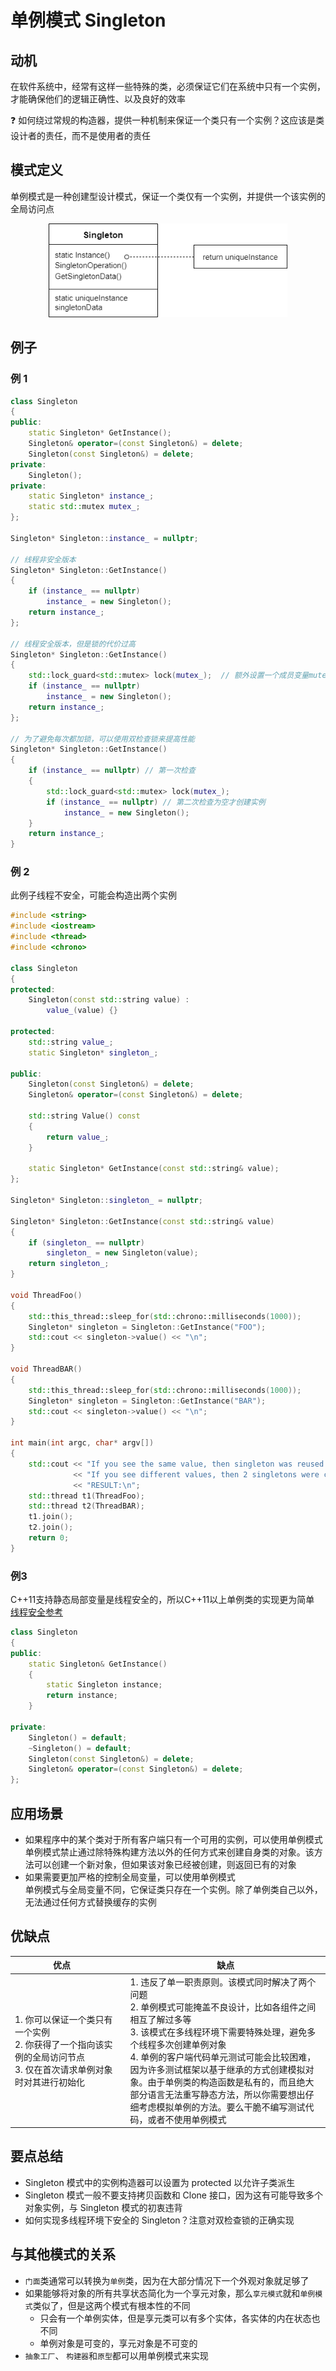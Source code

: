 # 单例模式 Singleton

## 动机

在软件系统中，经常有这样一些特殊的类，必须保证它们在系统中只有一个实例，才能确保他们的逻辑正确性、以及良好的效率

:question: 如何绕过常规的构造器，提供一种机制来保证一个类只有一个实例？这应该是类设计者的责任，而不是使用者的责任

## 模式定义

单例模式是一种创建型设计模式，保证一个类仅有一个实例，并提供一个该实例的全局访问点

<div align="center"><img src="../images/单件模式.drawio.png" alt="单件模式" height=150 width= /></div>

## 例子

### 例 1

```cpp
class Singleton
{
public:
    static Singleton* GetInstance();
    Singleton& operator=(const Singleton&) = delete;
    Singleton(const Singleton&) = delete;
private:
    Singleton();
private:
    static Singleton* instance_;
    static std::mutex mutex_;
};

Singleton* Singleton::instance_ = nullptr;

// 线程非安全版本
Singleton* Singleton::GetInstance()
{
    if (instance_ == nullptr)
        instance_ = new Singleton();
    return instance_;
};

// 线程安全版本，但是锁的代价过高
Singleton* Singleton::GetInstance()
{
    std::lock_guard<std::mutex> lock(mutex_);  // 额外设置一个成员变量mutex_即可
    if (instance_ == nullptr)
        instance_ = new Singleton();
    return instance_;
};

// 为了避免每次都加锁，可以使用双检查锁来提高性能
Singleton* Singleton::GetInstance()
{
    if (instance_ == nullptr) // 第一次检查
    {
        std::lock_guard<std::mutex> lock(mutex_);
        if (instance_ == nullptr) // 第二次检查为空才创建实例
            instance_ = new Singleton();
    }
    return instance_;
}
```

### 例 2

此例子线程不安全，可能会构造出两个实例

```cpp
#include <string>
#include <iostream>
#include <thread>
#include <chrono>

class Singleton
{
protected:
    Singleton(const std::string value) :
        value_(value) {}

protected:
    std::string value_;
    static Singleton* singleton_;

public:
    Singleton(const Singleton&) = delete;
    Singleton& operator=(const Singleton&) = delete;

    std::string Value() const
    {
        return value_;
    }

    static Singleton* GetInstance(const std::string& value);
};

Singleton* Singleton::singleton_ = nullptr;

Singleton* Singleton::GetInstance(const std::string& value)
{
    if (singleton_ == nullptr)
        singleton_ = new Singleton(value);
    return singleton_;
}

void ThreadFoo()
{
    std::this_thread::sleep_for(std::chrono::milliseconds(1000));
    Singleton* singleton = Singleton::GetInstance("FOO");
    std::cout << singleton->value() << "\n";
}

void ThreadBAR()
{
    std::this_thread::sleep_for(std::chrono::milliseconds(1000));
    Singleton* singleton = Singleton::GetInstance("BAR");
    std::cout << singleton->value() << "\n";
}

int main(int argc, char* argv[])
{
    std::cout << "If you see the same value, then singleton was reused (yay!\n"
              << "If you see different values, then 2 singletons were created (booo!!)\n\n"
              << "RESULT:\n";
    std::thread t1(ThreadFoo);
    std::thread t2(ThreadBAR);
    t1.join();
    t2.join();
    return 0;
}
```

### 例3

C++11支持静态局部变量是线程安全的，所以C++11以上单例类的实现更为简单  
[线程安全参考](https://stackoverflow.com/questions/1661529/is-meyers-implementation-of-the-singleton-pattern-thread-safe)

```cpp
class Singleton
{
public:
    static Singleton& GetInstance()
    {
        static Singleton instance;
        return instance;
    }

private:
    Singleton() = default;
    ~Singleton() = default;
    Singleton(const Singleton&) = delete;
    Singleton& operator=(const Singleton&) = delete;
};
```

## 应用场景

- 如果程序中的某个类对于所有客户端只有一个可用的实例，可以使用单例模式  
  单例模式禁止通过除特殊构建方法以外的任何方式来创建自身类的对象。该方法可以创建一个新对象，但如果该对象已经被创建，则返回已有的对象
- 如果需要更加严格的控制全局变量，可以使用单例模式  
  单例模式与全局变量不同，它保证类只存在一个实例。除了单例类自己以外，无法通过任何方式替换缓存的实例

## 优缺点

| <div style="width:150px">优点</div>                                                                                       | 缺点                                                                                                                                                                                                                                                                                                                                                                                                                                 |
| ------------------------------------------------------------------------------------------------------------------------- | ------------------------------------------------------------------------------------------------------------------------------------------------------------------------------------------------------------------------------------------------------------------------------------------------------------------------------------------------------------------------------------------------------------------------------------ |
| 1. 你可以保证一个类只有一个实例 <br> 2. 你获得了一个指向该实例的全局访问节点 <br> 3. 仅在首次请求单例对象时对其进行初始化 | 1. 违反了单一职责原则。该模式同时解决了两个问题 <br> 2. 单例模式可能掩盖不良设计，比如各组件之间相互了解过多等 <br> 3. 该模式在多线程环境下需要特殊处理，避免多个线程多次创建单例对象 <br> 4. 单例的客户端代码单元测试可能会比较困难，因为许多测试框架以基于继承的方式创建模拟对象。由于单例类的构造函数是私有的，而且绝大部分语言无法重写静态方法，所以你需要想出仔细考虑模拟单例的方法。要么干脆不编写测试代码，或者不使用单例模式 |

## 要点总结

- Singleton 模式中的实例构造器可以设置为 protected 以允许子类派生
- Singleton 模式一般不要支持拷贝函数和 Clone 接口，因为这有可能导致多个对象实例，与 Singleton 模式的初衷违背
- 如何实现多线程环境下安全的 Singleton？注意对双检查锁的正确实现

## 与其他模式的关系

- `门面`类通常可以转换为`单例`类，因为在大部分情况下一个外观对象就足够了
- 如果能够将对象的所有共享状态简化为一个享元对象，那么`享元模式`就和`单例模式`类似了，但是这两个模式有根本性的不同
  - 只会有一个单例实体，但是享元类可以有多个实体，各实体的内在状态也不同
  - 单例对象是可变的，享元对象是不可变的
- `抽象工厂`、 `构建器`和`原型`都可以用单例模式来实现
